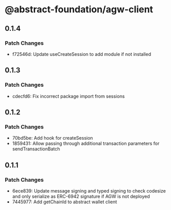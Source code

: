 # @abstract-foundation/agw-client

## 0.1.4

### Patch Changes

- f72546d: Update useCreateSession to add module if not installed

## 0.1.3

### Patch Changes

- cdecfd6: Fix incorrect package import from sessions

## 0.1.2

### Patch Changes

- 70bd5be: Add hook for createSession
- 1859431: Allow passing through additional transaction parameters for sendTransactionBatch

## 0.1.1

### Patch Changes

- 6ece839: Update message signing and typed signing to check codesize and only serialize as ERC-6942 signature if AGW is not deployed
- 7445977: Add getChainId to abstract wallet client
